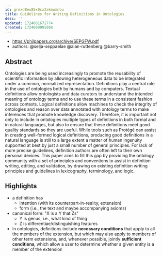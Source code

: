 ```yaml
---
id: grnxd8eu85x0cx2akmwmnbu
title: Guidelines for Writing Definitions in Ontologies
desc: ''
updated: 1724601672774
created: 1724600995008
---
```


- https://philpapers.org/archive/SEPGFW.pdf
- authors: @selja-seppaelae @alan-ruttenberg @barry-smith 

## Abstract

Ontologies are being used increasingly to promote the reusability of scientific information by allowing heterogeneous data to be integrated under a common, normalized representation. Definitions play a central role in the use of ontologies both by humans and by computers. Textual definitions allow ontologists and data curators to understand the intended meaning of ontology terms and to use these terms in a consistent fashion across contexts. Logical definitions allow machines to check the integrity of ontologies and reason over data annotated with ontology terms to make inferences that promote knowledge discovery. Therefore, it is important not only to include in ontologies multiple types of definitions in both formal and in natural languages, but also to ensure that these definitions meet good quality standards so they are useful. While tools such as Protégé can assist in creating well-formed logical definitions, producing good definitions in a natural language is still to a large extent a matter of human ingenuity supported at best by just a small number of general principles. For lack of more precise guidelines, definition authors are often left to their own personal devices. This paper aims to fill this gap by providing the ontology community with a set of principles and conventions to assist in definition writing, editing, and validation, by drawing on existing definition writing principles and guidelines in lexicography, terminology, and logic.

## Highlights

- a definition has 
  - intention (with its counterpart-in-reality, extension)
  - form (i.e., the text and maybe accompanying axioms)
- canonical form: "X is a Y that Zs"
  - Y is genus, i.e., what kind of thing
  - Z is differentiae/distinguishing features
- In ontologies, definitions include
**necessary conditions** that apply to all the members
of the extension, but which may also apply to
members of other term extensions, and, whenever
possible, jointly **sufficient conditions**, which allow
a user to determine whether a given entity is a
member of the extension